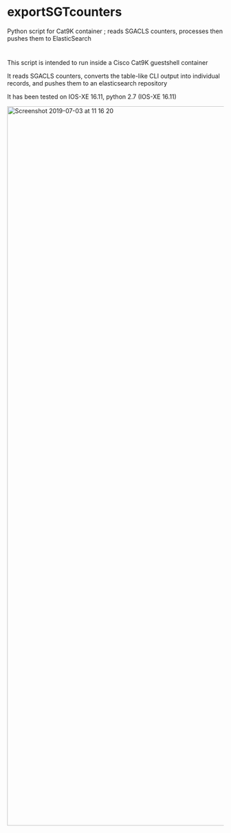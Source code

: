 # exportSGTcounters
Python script for Cat9K container ; reads SGACLS counters, processes then pushes them to ElasticSearch
#
This script is intended to run inside a Cisco Cat9K guestshell container

It reads SGACLS counters, converts the table-like CLI output into individual records,
and pushes them to an elasticsearch repository

It has been tested on IOS-XE 16.11, python 2.7 (IOS-XE 16.11)

<img width="1669" alt="Screenshot 2019-07-03 at 11 16 20" src="https://user-images.githubusercontent.com/22447118/60709521-eb733580-9f10-11e9-81f0-25a0607186c8.png">
